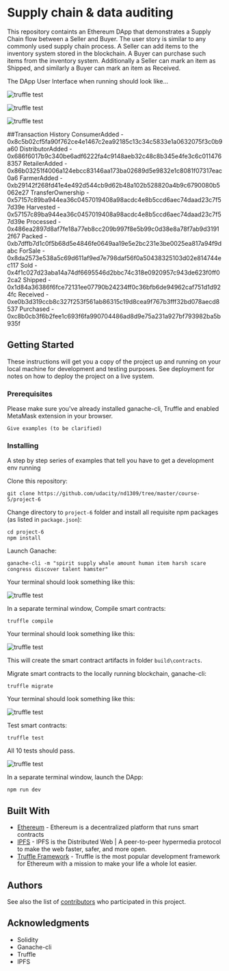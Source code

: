 # Supply chain & data auditing

This repository containts an Ethereum DApp that demonstrates a Supply Chain flow between a Seller and Buyer. The user story is similar to any commonly used supply chain process. A Seller can add items to the inventory system stored in the blockchain. A Buyer can purchase such items from the inventory system. Additionally a Seller can mark an item as Shipped, and similarly a Buyer can mark an item as Received.

The DApp User Interface when running should look like...

![truffle test](images/ftc_product_overview.png)

![truffle test](images/ftc_farm_details.png)

![truffle test](images/ftc_product_details.png)

##Transaction History
ConsumerAdded - 0x8c5b02cf5fa90f762ce4e1467c2ea92185c13c34c5833e1a0632075f3c0b9a60
DistributorAdded - 0x686f6017b9c340be6adf6222fa4c9148aeb32c48c8b345e4fe3c6c0114768357
RetailerAdded - 0x86b03251f4006a124ebcc83146aa173ba02689d5e9832e1c8081f07317eac0a6
FarmerAdded - 0xb29142f268fd41e4e492d544cb9d62b48a102b528820a4b9c6790080b5062e27
TransferOwnership - 0x57157c89ba944ea36c0457019408a98acdc4e8b5ccd6aec74daad23c7f57d39e
Harvested - 0x57157c89ba944ea36c0457019408a98acdc4e8b5ccd6aec74daad23c7f57d39e
Processed - 0x486ea2897d8af7fe18a77eb8cc209b997f8e5b99c0d38e8a78f7ab9d31912f67
Packed - 0xb7dffb7d1c0f5b68d5e4846fe0649aa19e5e2bc231e3be0025ea817a94f9dabc
ForSale - 0x8da2573e538a5c69d611af9ed7e798daf56f0a50438325103d02e814744ec117
Sold - 0x4f1c027d23aba14a74df6695546d2bbc74c318e0920957c943de623f0ff02ca2
Shipped - 0x1d84a36386f6fce72131ee07790b24234ff0c36bfb6de94962caf751d1d924fc
Received - 0xe0b3d319ccb8c327f253f561ab86315c19d8cea9f767b3fff32bd078aecd8537
Purchased - 0xc8b0cb3f6b2fee1c693f6fa990704486ad8d9e75a231a927bf793982ba5b935f


## Getting Started

These instructions will get you a copy of the project up and running on your local machine for development and testing purposes. See deployment for notes on how to deploy the project on a live system.

### Prerequisites

Please make sure you've already installed ganache-cli, Truffle and enabled MetaMask extension in your browser.

```
Give examples (to be clarified)
```

### Installing

A step by step series of examples that tell you have to get a development env running

Clone this repository:

```
git clone https://github.com/udacity/nd1309/tree/master/course-5/project-6
```

Change directory to ```project-6``` folder and install all requisite npm packages (as listed in ```package.json```):

```
cd project-6
npm install
```

Launch Ganache:

```
ganache-cli -m "spirit supply whale amount human item harsh scare congress discover talent hamster"
```

Your terminal should look something like this:

![truffle test](images/ganache-cli.png)

In a separate terminal window, Compile smart contracts:

```
truffle compile
```

Your terminal should look something like this:

![truffle test](images/truffle_compile.png)

This will create the smart contract artifacts in folder ```build\contracts```.

Migrate smart contracts to the locally running blockchain, ganache-cli:

```
truffle migrate
```

Your terminal should look something like this:

![truffle test](images/truffle_migrate.png)

Test smart contracts:

```
truffle test
```

All 10 tests should pass.

![truffle test](images/truffle_test.png)

In a separate terminal window, launch the DApp:

```
npm run dev
```

## Built With

* [Ethereum](https://www.ethereum.org/) - Ethereum is a decentralized platform that runs smart contracts
* [IPFS](https://ipfs.io/) - IPFS is the Distributed Web | A peer-to-peer hypermedia protocol
to make the web faster, safer, and more open.
* [Truffle Framework](http://truffleframework.com/) - Truffle is the most popular development framework for Ethereum with a mission to make your life a whole lot easier.


## Authors

See also the list of [contributors](https://github.com/your/project/contributors.md) who participated in this project.

## Acknowledgments

* Solidity
* Ganache-cli
* Truffle
* IPFS
